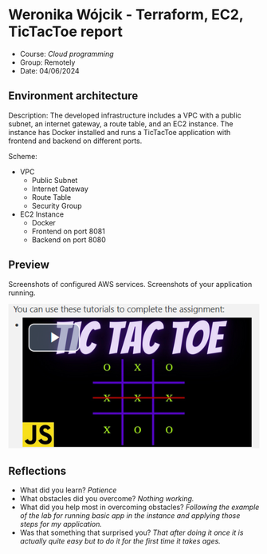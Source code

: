 # Weronika Wójcik - Terraform, EC2, TicTacToe report

- Course: *Cloud programming*
- Group: Remotely
- Date: 04/06/2024

## Environment architecture

Description: The developed infrastructure includes a VPC with a public subnet, an internet gateway, a route table, and an EC2 instance. The instance has Docker installed and runs a TicTacToe application with frontend and backend on different ports.

Scheme:
- VPC
  - Public Subnet
  - Internet Gateway
  - Route Table
  - Security Group
- EC2 Instance
  - Docker
  - Frontend on port 8081
  - Backend on port 8080

## Preview

Screenshots of configured AWS services. Screenshots of your application running.

![Sample image](img/sample-image.png)

## Reflections

- What did you learn?
    *Patience*
- What obstacles did you overcome?
    *Nothing working.*
- What did you help most in overcoming obstacles?
    *Following the example of the lab for running basic app in the instance and applying those steps*
    *for my application.*
- Was that something that surprised you?
    *That after doing it once it is actually quite easy but to do it for the first time it takes ages.*
